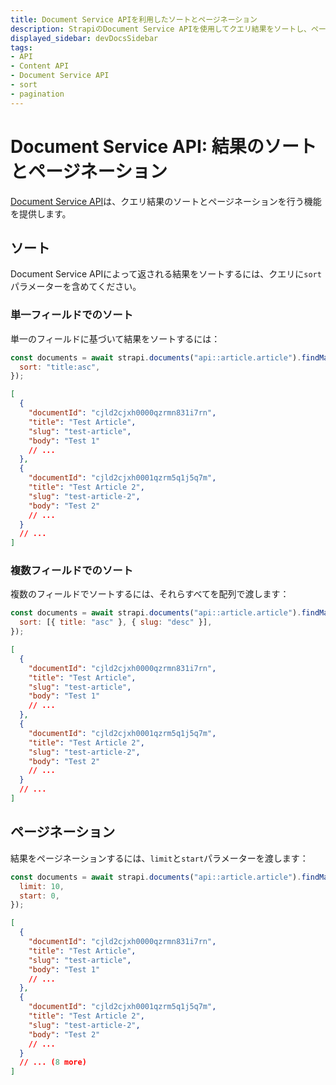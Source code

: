 ```yaml
---
title: Document Service APIを利用したソートとページネーション
description: StrapiのDocument Service APIを使用してクエリ結果をソートし、ページネートする
displayed_sidebar: devDocsSidebar
tags:
- API 
- Content API 
- Document Service API 
- sort
- pagination
---
```


# Document Service API: 結果のソートとページネーション

[Document Service API](/dev-docs/api/document-service)は、クエリ結果のソートとページネーションを行う機能を提供します。

## ソート

Document Service APIによって返される結果をソートするには、クエリに`sort`パラメーターを含めてください。

### 単一フィールドでのソート

単一のフィールドに基づいて結果をソートするには：

<ApiCall noSideBySide>
<Request title="リクエスト例">

```js
const documents = await strapi.documents("api::article.article").findMany({
  sort: "title:asc",
});
```

</Request>

<Response title="レスポンス例">

```json
[
  {
    "documentId": "cjld2cjxh0000qzrmn831i7rn",
    "title": "Test Article",
    "slug": "test-article",
    "body": "Test 1"
    // ...
  },
  {
    "documentId": "cjld2cjxh0001qzrm5q1j5q7m",
    "title": "Test Article 2",
    "slug": "test-article-2",
    "body": "Test 2"
    // ...
  }
  // ...
]
```

</Response>
</ApiCall>

### 複数フィールドでのソート

複数のフィールドでソートするには、それらすべてを配列で渡します：

<ApiCall noSideBySide>
<Request title="リクエスト例">

```js
const documents = await strapi.documents("api::article.article").findMany({
  sort: [{ title: "asc" }, { slug: "desc" }],
});
```

</Request>

<Response title="レスポンス例">

```json
[
  {
    "documentId": "cjld2cjxh0000qzrmn831i7rn",
    "title": "Test Article",
    "slug": "test-article",
    "body": "Test 1"
    // ...
  },
  {
    "documentId": "cjld2cjxh0001qzrm5q1j5q7m",
    "title": "Test Article 2",
    "slug": "test-article-2",
    "body": "Test 2"
    // ...
  }
  // ...
]
```

</Response>
</ApiCall>

## ページネーション

結果をページネーションするには、`limit`と`start`パラメーターを渡します：

<ApiCall noSideBySide>
<Request title="リクエスト例">

```js
const documents = await strapi.documents("api::article.article").findMany({
  limit: 10,
  start: 0,
});
```

</Request>

<Response title="レスポンス例">

```json
[
  {
    "documentId": "cjld2cjxh0000qzrmn831i7rn",
    "title": "Test Article",
    "slug": "test-article",
    "body": "Test 1"
    // ...
  },
  {
    "documentId": "cjld2cjxh0001qzrm5q1j5q7m",
    "title": "Test Article 2",
    "slug": "test-article-2",
    "body": "Test 2"
    // ...
  }
  // ... (8 more)
]
```

</Response>
</ApiCall>
